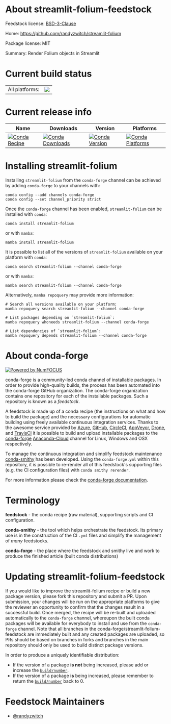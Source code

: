 About streamlit-folium-feedstock
================================

Feedstock license: [BSD-3-Clause](https://github.com/conda-forge/streamlit-folium-feedstock/blob/main/LICENSE.txt)

Home: https://github.com/randyzwitch/streamlit-folium

Package license: MIT

Summary: Render Folium objects in Streamlit

Current build status
====================


<table><tr><td>All platforms:</td>
    <td>
      <a href="https://dev.azure.com/conda-forge/feedstock-builds/_build/latest?definitionId=11840&branchName=main">
        <img src="https://dev.azure.com/conda-forge/feedstock-builds/_apis/build/status/streamlit-folium-feedstock?branchName=main">
      </a>
    </td>
  </tr>
</table>

Current release info
====================

| Name | Downloads | Version | Platforms |
| --- | --- | --- | --- |
| [![Conda Recipe](https://img.shields.io/badge/recipe-streamlit--folium-green.svg)](https://anaconda.org/conda-forge/streamlit-folium) | [![Conda Downloads](https://img.shields.io/conda/dn/conda-forge/streamlit-folium.svg)](https://anaconda.org/conda-forge/streamlit-folium) | [![Conda Version](https://img.shields.io/conda/vn/conda-forge/streamlit-folium.svg)](https://anaconda.org/conda-forge/streamlit-folium) | [![Conda Platforms](https://img.shields.io/conda/pn/conda-forge/streamlit-folium.svg)](https://anaconda.org/conda-forge/streamlit-folium) |

Installing streamlit-folium
===========================

Installing `streamlit-folium` from the `conda-forge` channel can be achieved by adding `conda-forge` to your channels with:

```
conda config --add channels conda-forge
conda config --set channel_priority strict
```

Once the `conda-forge` channel has been enabled, `streamlit-folium` can be installed with `conda`:

```
conda install streamlit-folium
```

or with `mamba`:

```
mamba install streamlit-folium
```

It is possible to list all of the versions of `streamlit-folium` available on your platform with `conda`:

```
conda search streamlit-folium --channel conda-forge
```

or with `mamba`:

```
mamba search streamlit-folium --channel conda-forge
```

Alternatively, `mamba repoquery` may provide more information:

```
# Search all versions available on your platform:
mamba repoquery search streamlit-folium --channel conda-forge

# List packages depending on `streamlit-folium`:
mamba repoquery whoneeds streamlit-folium --channel conda-forge

# List dependencies of `streamlit-folium`:
mamba repoquery depends streamlit-folium --channel conda-forge
```


About conda-forge
=================

[![Powered by
NumFOCUS](https://img.shields.io/badge/powered%20by-NumFOCUS-orange.svg?style=flat&colorA=E1523D&colorB=007D8A)](https://numfocus.org)

conda-forge is a community-led conda channel of installable packages.
In order to provide high-quality builds, the process has been automated into the
conda-forge GitHub organization. The conda-forge organization contains one repository
for each of the installable packages. Such a repository is known as a *feedstock*.

A feedstock is made up of a conda recipe (the instructions on what and how to build
the package) and the necessary configurations for automatic building using freely
available continuous integration services. Thanks to the awesome service provided by
[Azure](https://azure.microsoft.com/en-us/services/devops/), [GitHub](https://github.com/),
[CircleCI](https://circleci.com/), [AppVeyor](https://www.appveyor.com/),
[Drone](https://cloud.drone.io/welcome), and [TravisCI](https://travis-ci.com/)
it is possible to build and upload installable packages to the
[conda-forge](https://anaconda.org/conda-forge) [Anaconda-Cloud](https://anaconda.org/)
channel for Linux, Windows and OSX respectively.

To manage the continuous integration and simplify feedstock maintenance
[conda-smithy](https://github.com/conda-forge/conda-smithy) has been developed.
Using the ``conda-forge.yml`` within this repository, it is possible to re-render all of
this feedstock's supporting files (e.g. the CI configuration files) with ``conda smithy rerender``.

For more information please check the [conda-forge documentation](https://conda-forge.org/docs/).

Terminology
===========

**feedstock** - the conda recipe (raw material), supporting scripts and CI configuration.

**conda-smithy** - the tool which helps orchestrate the feedstock.
                   Its primary use is in the construction of the CI ``.yml`` files
                   and simplify the management of *many* feedstocks.

**conda-forge** - the place where the feedstock and smithy live and work to
                  produce the finished article (built conda distributions)


Updating streamlit-folium-feedstock
===================================

If you would like to improve the streamlit-folium recipe or build a new
package version, please fork this repository and submit a PR. Upon submission,
your changes will be run on the appropriate platforms to give the reviewer an
opportunity to confirm that the changes result in a successful build. Once
merged, the recipe will be re-built and uploaded automatically to the
`conda-forge` channel, whereupon the built conda packages will be available for
everybody to install and use from the `conda-forge` channel.
Note that all branches in the conda-forge/streamlit-folium-feedstock are
immediately built and any created packages are uploaded, so PRs should be based
on branches in forks and branches in the main repository should only be used to
build distinct package versions.

In order to produce a uniquely identifiable distribution:
 * If the version of a package **is not** being increased, please add or increase
   the [``build/number``](https://docs.conda.io/projects/conda-build/en/latest/resources/define-metadata.html#build-number-and-string).
 * If the version of a package **is** being increased, please remember to return
   the [``build/number``](https://docs.conda.io/projects/conda-build/en/latest/resources/define-metadata.html#build-number-and-string)
   back to 0.

Feedstock Maintainers
=====================

* [@randyzwitch](https://github.com/randyzwitch/)

